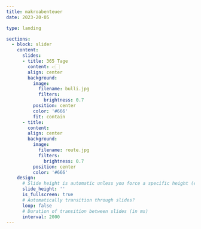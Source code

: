 ```yaml
---
title: makroabenteuer
date: 2023-20-05

type: landing

sections:
  - block: slider
    content:
      slides:
      - title: 365 Tage
        content: 👉🏻
        align: center
        background:
          image:
            filename: bulli.jpg
            filters:
              brightness: 0.7
          position: center
          color: '#666'
          fit: contain
      - title:
        content:
        align: center
        background:
          image:
            filename: route.jpg
            filters:
              brightness: 0.7
          position: center
          color: '#666'
    design:
      # Slide height is automatic unless you force a specific height (e.g. '400px')
      slide_height: ''
      is_fullscreen: true
      # Automatically transition through slides?
      loop: false
      # Duration of transition between slides (in ms)
      interval: 2000
---
```

